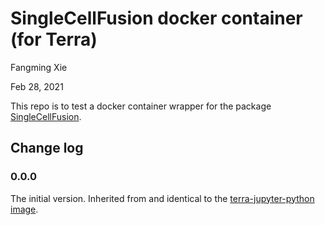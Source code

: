 # SingleCellFusion docker container (for Terra)
Fangming Xie

Feb 28, 2021

This repo is to test a docker container wrapper for the package [SingleCellFusion](https://github.com/mukamel-lab/SingleCellFusion).


## Change log
### 0.0.0
The initial version. Inherited from and identical to the [terra-jupyter-python image](https://github.com/DataBiosphere/terra-docker/tree/master/terra-jupyter-python).
